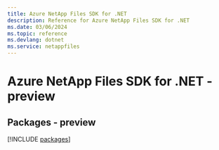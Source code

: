 ```yaml
---
title: Azure NetApp Files SDK for .NET
description: Reference for Azure NetApp Files SDK for .NET
ms.date: 03/06/2024
ms.topic: reference
ms.devlang: dotnet
ms.service: netappfiles
---
```

# Azure NetApp Files SDK for .NET - preview
## Packages - preview
[!INCLUDE [packages](netapp-files-index.md)]